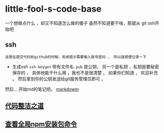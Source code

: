 # little-fool-s-code-base
一个想做点什么 ，却又不知道怎么做的傻子 
虽然不知道要干啥，那就从 git ssh开始吧 

## ssh 
  `这是在提交代码到github的时候，系统提示需要输入账号密码 ， 所以就顺便记录一下`
 * 生成ssh `ssh-keygen` 带有文件名`.pub` 是公钥， 另一个是私钥 ，私钥是要秘密保存的 ， 具体他能干什么用 ，我也不是很清楚 。 如果你们知道 ， 欢迎补充 。 然后拿到你的公钥发送给git服务管理员即可 。

然后... 开始md的笔记吧。 [markdowm](./markdown.md)

## [代码整洁之道](./javascript/neatCode.md)

## [查看全局npm安装包命令](./javascript/npm_global.md)
